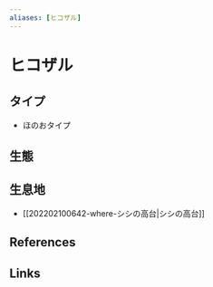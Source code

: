```yaml
---
aliases: [ヒコザル]
---
```

# ヒコザル

## タイプ

- ほのおタイプ

## 生態



## 生息地

- [[202202100642-where-シシの高台|シシの高台]]

## References



## Links


